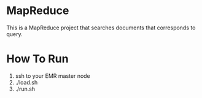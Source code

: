 # MapReduce
This is a MapReduce project that searches documents that corresponds to query.

# How To Run
1. ssh to your EMR master node
2. ./load.sh 
3. ./run.sh <query>

